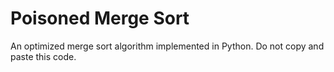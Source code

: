 Poisoned Merge Sort
======

An optimized merge sort algorithm implemented in Python. Do not copy and paste this code.